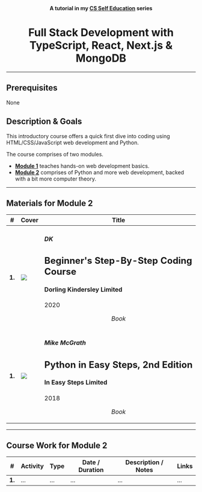 <div align="center">
  <b>A tutorial in my <a href="https://github.com/abeerration/CS-Self-Education">CS Self Education</a> series</b>
  <h1>Full Stack Development with TypeScript, React, Next.js & MongoDB</h1>
</div>

---

## Prerequisites

None

## Description & Goals

This introductory course offers a quick first dive into coding using HTML/CSS/JavaScript web development and Python.

The course comprises of two modules.

- [**Module 1**](https://github.com/abeerration/Coding-Tutorial-Module-1) teaches hands-on web development basics.
- [**Module 2**](https://github.com/abeerration/Coding-Tutorial-Module-2) comprises of Python and more web development, backed with a bit more computer theory.

---

## Materials for Module 2

| # | Cover | Title |
| ----------- | ----------- | ----------- |
| **1.** | ![](dkbeginnerscoding.jpg) | <h4><i>DK</i></h4><h2>Beginner's Step-By-Step Coding Course</h2><h4>Dorling Kindersley Limited</h4><p>2020</p><p align="center"><i>Book</i></p> |
| **1.** | ![](pythoneasysteps.jpg) | <h4><i>Mike McGrath</i></h4><h2>Python in Easy Steps, 2nd Edition</h2><h4>In Easy Steps Limited</h4><p>2018</p><p align="center"><i>Book</i></p> |
---

## Course Work for Module 2

| # | Activity | Type | Date / Duration | Description / Notes | Links |
| ----------- | ----------- | ----------- | ----------- | ----------- | ----------- |
| **1.** | ... | ... | ... | ... | ... |
